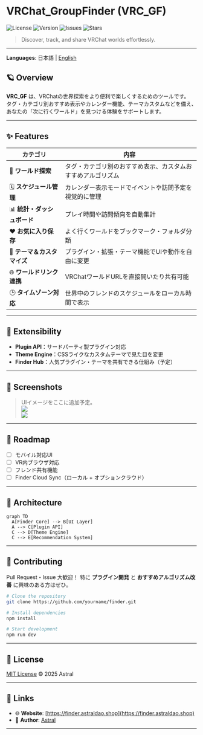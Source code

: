 # VRChat_GroupFinder (VRC_GF)

![License](https://img.shields.io/github/license/yourname/finder?style=flat-square)
![Version](https://img.shields.io/github/v/release/yourname/finder?style=flat-square)
![Issues](https://img.shields.io/github/issues/yourname/finder?style=flat-square)
![Stars](https://img.shields.io/github/stars/yourname/finder?style=flat-square)

> Discover, track, and share VRChat worlds effortlessly.

---


**Languages**: 日本語 | [English](README.en.md)


## 🪐 Overview

**VRC_GF** は、VRChatの世界探索をより便利で楽しくするためのツールです。  
タグ・カテゴリ別おすすめ表示やカレンダー機能、テーマカスタムなどを備え、  
あなたの「次に行くワールド」を見つける体験をサポートします。

---

## ✨ Features

| カテゴリ | 内容 |
|-----------|------|
| 🧭 **ワールド探索** | タグ・カテゴリ別のおすすめ表示、カスタムおすすめアルゴリズム |
| 🗓️ **スケジュール管理** | カレンダー表示モードでイベントや訪問予定を視覚的に管理 |
| 📊 **統計・ダッシュボード** | プレイ時間や訪問傾向を自動集計 |
| ❤️ **お気に入り保存** | よく行くワールドをブックマーク・フォルダ分類 |
| 🎨 **テーマ＆カスタマイズ** | プラグイン・拡張・テーマ機能でUIや動作を自由に変更 |
| 🌐 **ワールドリンク連携** | VRChatワールドURLを直接開いたり共有可能 |
| 🕒 **タイムゾーン対応** | 世界中のフレンドのスケジュールをローカル時間で表示 |

---

## 🧩 Extensibility

- **Plugin API**：サードパーティ製プラグイン対応  
- **Theme Engine**：CSSライクなカスタムテーマで見た目を変更  
- **Finder Hub**：人気プラグイン・テーマを共有できる仕組み（予定）  

---

## 📸 Screenshots

> UIイメージをここに追加予定。  
> ![](./screenshots/main-ui.png)  
> ![](./screenshots/dashboard.png)

---

## 🚀 Roadmap

- [ ] モバイル対応UI  
- [ ] VR内ブラウザ対応  
- [ ] フレンド共有機能  
- [ ] Finder Cloud Sync（ローカル + オプションクラウド）

---

## 🧠 Architecture

```mermaid
graph TD
  A[Finder Core] --> B[UI Layer]
  A --> C[Plugin API]
  C --> D[Theme Engine]
  C --> E[Recommendation System]
````

---

## 🤝 Contributing

Pull Request・Issue 大歓迎！
特に **プラグイン開発** と **おすすめアルゴリズム改善** に興味のある方はぜひ。

```bash
# Clone the repository
git clone https://github.com/yourname/finder.git

# Install dependencies
npm install

# Start development
npm run dev
```

---

## 📜 License

[MIT License](./LICENSE) © 2025 Astral

---

## 💬 Links

* 🌐 **Website**: [https://finder.astraldao.shop](https://finder.astraldao.shop)
* 💫 **Author**: [Astral](https://github.com/aiueodayon)

---

